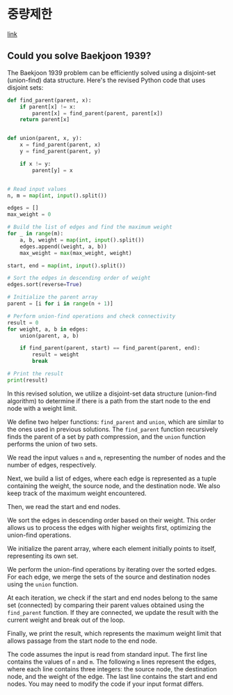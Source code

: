 # 중량제한 

[link](https://www.acmicpc.net/problem/1939)

## Could you solve Baekjoon 1939?

The Baekjoon 1939 problem can be efficiently solved using a disjoint-set (union-find) data structure. Here's the revised Python code that uses disjoint sets:

```python
def find_parent(parent, x):
    if parent[x] != x:
        parent[x] = find_parent(parent, parent[x])
    return parent[x]


def union(parent, x, y):
    x = find_parent(parent, x)
    y = find_parent(parent, y)

    if x != y:
        parent[y] = x


# Read input values
n, m = map(int, input().split())

edges = []
max_weight = 0

# Build the list of edges and find the maximum weight
for _ in range(m):
    a, b, weight = map(int, input().split())
    edges.append((weight, a, b))
    max_weight = max(max_weight, weight)

start, end = map(int, input().split())

# Sort the edges in descending order of weight
edges.sort(reverse=True)

# Initialize the parent array
parent = [i for i in range(n + 1)]

# Perform union-find operations and check connectivity
result = 0
for weight, a, b in edges:
    union(parent, a, b)

    if find_parent(parent, start) == find_parent(parent, end):
        result = weight
        break

# Print the result
print(result)
```

In this revised solution, we utilize a disjoint-set data structure (union-find algorithm) to determine if there is a path from the start node to the end node with a weight limit.

We define two helper functions: `find_parent` and `union`, which are similar to the ones used in previous solutions. The `find_parent` function recursively finds the parent of a set by path compression, and the `union` function performs the union of two sets.

We read the input values `n` and `m`, representing the number of nodes and the number of edges, respectively.

Next, we build a list of edges, where each edge is represented as a tuple containing the weight, the source node, and the destination node. We also keep track of the maximum weight encountered.

Then, we read the start and end nodes.

We sort the edges in descending order based on their weight. This order allows us to process the edges with higher weights first, optimizing the union-find operations.

We initialize the parent array, where each element initially points to itself, representing its own set.

We perform the union-find operations by iterating over the sorted edges. For each edge, we merge the sets of the source and destination nodes using the `union` function.

At each iteration, we check if the start and end nodes belong to the same set (connected) by comparing their parent values obtained using the `find_parent` function. If they are connected, we update the result with the current weight and break out of the loop.

Finally, we print the result, which represents the maximum weight limit that allows passage from the start node to the end node.

The code assumes the input is read from standard input. The first line contains the values of `n` and `m`. The following `m` lines represent the edges, where each line contains three integers: the source node, the destination node, and the weight of the edge. The last line contains the start and end nodes. You may need to modify the code if your input format differs.
